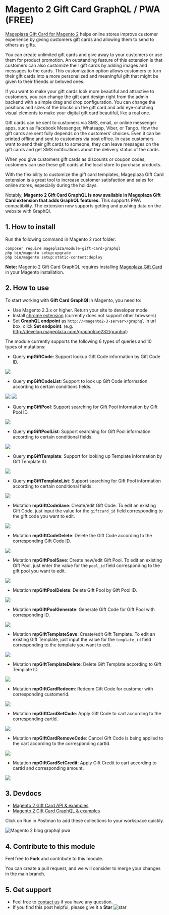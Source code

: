 # Magento 2 Gift Card GraphQL / PWA (FREE)

[Mageplaza Gift Card for Magento 2](https://www.mageplaza.com/magento-2-gift-card-extension/) helps online stores improve customer experience by giving customers gift cards and allowing them to send to others as gifts. 

You can create unlimited gift cards and give away to your customers or use them for product promotion. An outstanding feature of this extension is that customers can also customize their gift cards by adding images and messages to the cards. This customization option allows customers to turn their gift cards into a more personalized and meaningful gift that might be given to their friends or beloved ones. 

If you want to make your gift cards look more beautiful and attractive to customers, you can change the gift card design right from the admin backend with a simple drag and drop configuration. You can change the positions and sizes of the blocks on the gift card and add eye-catching visual elements to make your digital gift card beautiful, like a real one. 

Gift cards can be sent to customers via SMS, email, or online messenger apps, such as Facebook Messenger, Whatsapp, Viber, or Tango. How the gift cards are sent fully depends on the customers’ choices. Even it can be printed offline and sent to customers via post office. In case customers want to send their gift cards to someone, they can leave messages on the gift cards and get SMS notifications about the delivery status of the cards. 

When you give customers gift cards as discounts or coupon codes, customers can use these gift cards at the local store to purchase products. 

With the flexibility to customize the gift card templates, Mageplaza Gift Card extension is a great tool to increase customer satisfaction and sales for online stores, especially during the holidays. 

Notably, **Magento 2 Gift Card GraphQL is now available in Mageplaza Gift Card extension that adds GraphQL features.** This supports PWA compatibility. The extension now supports getting and pushing data on the website with GraphQl.

## 1. How to install

Run the following command in Magento 2 root folder:

```
composer require mageplaza/module-gift-card-graphql
php bin/magento setup:upgrade
php bin/magento setup:static-content:deploy
```

**Note:**
Magento 2 Gift Card GraphQL requires installing [Mageplaza Gift Card](https://www.mageplaza.com/magento-2-gift-card-extension/) in your Magento installation. 

## 2. How to use

To start working with **Gift Card GraphQl** in Magento, you need to:

- Use Magento 2.3.x or higher. Return your site to developer mode
- Install [chrome extension](https://chrome.google.com/webstore/detail/chromeiql/fkkiamalmpiidkljmicmjfbieiclmeij?hl=en) (currently does not support other browsers)
- Set **GraphQL endpoint** as `http://<magento2-3-server>/graphql` in url box, click **Set endpoint**. (e.g. http://develop.mageplaza.com/graphql/ce232/graphql)


The module currently supports the following 6 types of queries and 10 types of mutations:

- Query **mpGiftCode**: Support lookup Gift Code information by Gift Code ID.

![](https://i.imgur.com/WTytIzV.png)

- Query **mpGiftCodeList**: Support to look up Gift Code information according to certain conditions fields.

![](https://i.imgur.com/pmDfbAP.png)
![](https://i.imgur.com/oK0QOX6.png)

- Query **mpGiftPool**: Support searching for Gift Pool information by Gift Pool ID.

![](https://i.imgur.com/FXjSGQ4.png)

- Query **mpGiftPoolList**: Support searching for Gift Pool information according to certain conditional fields.

![](https://i.imgur.com/JMklFlG.png)

- Query **mpGiftTemplate**: Support for looking up Template information by Gift Template ID.

![](https://i.imgur.com/DZYohl6.png)

- Query **mpGiftTemplateList**: Support searching for Gift Pool information according to certain conditional fields.

![](https://i.imgur.com/lYi1aXt.png)

- Mutation **mpGiftCodeSave**: Create/edit Gift Code. To edit an existing Gift Code, just input the value for the `giftcard_id` field corresponding to the gift code you want to edit.

![](https://i.imgur.com/4TLFN9C.png)

- Mutation **mpGiftCodeDelete**: Delete the Gift Code according to the corresponding Gift Code ID.

![](https://i.imgur.com/gn30Wy9.png)

- Mutation **mpGiftPoolSave**: Create new/edit Gift Pool. To edit an existing Gift Pool, just enter the value for the `pool_id` field corresponding to the gift pool you want to edit.

![](https://i.imgur.com/CyOsMCo.png)

- Mutation **mpGiftPoolDelete**: Delete Gift Pool by Gift Pool ID.

![](https://i.imgur.com/LsOTYEA.png)

- Mutation **mpGiftPoolGenerate**: Generate Gift Code for Gift Pool with corresponding ID.

![](https://i.imgur.com/V7da98h.png)

- Mutation **mpGiftTemplateSave**: Create/edit Gift Template. To edit an existing Gift Template, just input the value for the `template_id` field corresponding to the template you want to edit.

![](https://i.imgur.com/rI1d53X.png)

- Mutation **mpGiftTemplateDelete**: Delete Gift Template according to Gift Template ID.

![](https://i.imgur.com/lDCqvJL.png)

- Mutation **mpGiftCardRedeem**: Redeem Gift Code for customer with corresponding customerId.

![](https://i.imgur.com/giqmWDT.png)

- Mutation **mpGiftCardSetCode**: Apply Gift Code to cart according to the corresponding cartId.

![](https://i.imgur.com/Hd3PSaW.png)

- Mutation **mpGiftCardRemoveCode**: Cancel Gift Code is being applied to the cart according to the corresponding cartId.

![](https://i.imgur.com/ig0rnKr.png)

- Mutation **mpGiftCardSetCredit**: Apply Gift Credit to cart according to cartId and corresponding amount.

![](https://i.imgur.com/Aqesczf.png)

## 3. Devdocs
- [Magento 2 Gift Card API & examples](https://documenter.getpostman.com/view/10589000/SzYXWeVY?version=latest)
- [Magento 2 Gift Card GraphQL & examples](https://documenter.getpostman.com/view/10589000/TVK5bgJK)

Click on Run in Postman to add these collections to your workspace quickly.

![Magento 2 blog graphql pwa](https://i.imgur.com/lhsXlUR.gif)

## 4. Contribute to this module
Feel free to **Fork** and contribute to this module. 

You can create a pull request, and we will consider to merge your changes in the main branch. 

## 5. Get support
- Feel free to [contact us](https://www.mageplaza.com/contact.html) if you have any question. 
- If you find this post helpful, please give it a **Star** ![star](https://i.imgur.com/S8e0ctO.png)

